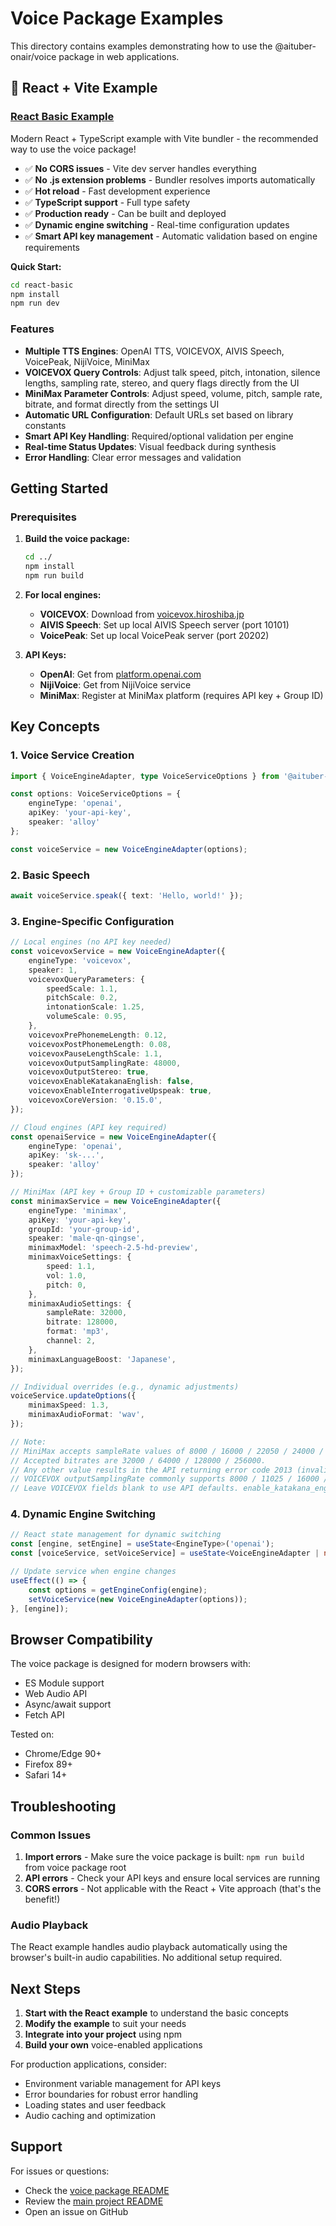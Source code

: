 # Voice Package Examples

This directory contains examples demonstrating how to use the @aituber-onair/voice package in web applications.

## 🚀 React + Vite Example

### [React Basic Example](./react-basic/)
Modern React + TypeScript example with Vite bundler - the recommended way to use the voice package!

- ✅ **No CORS issues** - Vite dev server handles everything
- ✅ **No .js extension problems** - Bundler resolves imports automatically
- ✅ **Hot reload** - Fast development experience
- ✅ **TypeScript support** - Full type safety
- ✅ **Production ready** - Can be built and deployed
- ✅ **Dynamic engine switching** - Real-time configuration updates
- ✅ **Smart API key management** - Automatic validation based on engine requirements

**Quick Start:**
```bash
cd react-basic
npm install
npm run dev
```

### Features

- **Multiple TTS Engines**: OpenAI TTS, VOICEVOX, AIVIS Speech, VoicePeak, NijiVoice, MiniMax
- **VOICEVOX Query Controls**: Adjust talk speed, pitch, intonation, silence lengths, sampling rate, stereo, and query flags directly from the UI
- **MiniMax Parameter Controls**: Adjust speed, volume, pitch, sample rate, bitrate, and format directly from the settings UI
- **Automatic URL Configuration**: Default URLs set based on library constants
- **Smart API Key Handling**: Required/optional validation per engine
- **Real-time Status Updates**: Visual feedback during synthesis
- **Error Handling**: Clear error messages and validation

## Getting Started

### Prerequisites

1. **Build the voice package:**
   ```bash
   cd ../
   npm install
   npm run build
   ```

2. **For local engines:**
   - **VOICEVOX**: Download from [voicevox.hiroshiba.jp](https://voicevox.hiroshiba.jp/)
   - **AIVIS Speech**: Set up local AIVIS Speech server (port 10101)
   - **VoicePeak**: Set up local VoicePeak server (port 20202)

3. **API Keys:**
   - **OpenAI**: Get from [platform.openai.com](https://platform.openai.com/)
   - **NijiVoice**: Get from NijiVoice service
   - **MiniMax**: Register at MiniMax platform (requires API key + Group ID)

## Key Concepts

### 1. Voice Service Creation
```typescript
import { VoiceEngineAdapter, type VoiceServiceOptions } from '@aituber-onair/voice';

const options: VoiceServiceOptions = {
    engineType: 'openai',
    apiKey: 'your-api-key',
    speaker: 'alloy'
};

const voiceService = new VoiceEngineAdapter(options);
```

### 2. Basic Speech
```typescript
await voiceService.speak({ text: 'Hello, world!' });
```

### 3. Engine-Specific Configuration
```typescript
// Local engines (no API key needed)
const voicevoxService = new VoiceEngineAdapter({
    engineType: 'voicevox',
    speaker: 1,
    voicevoxQueryParameters: {
        speedScale: 1.1,
        pitchScale: 0.2,
        intonationScale: 1.25,
        volumeScale: 0.95,
    },
    voicevoxPrePhonemeLength: 0.12,
    voicevoxPostPhonemeLength: 0.08,
    voicevoxPauseLengthScale: 1.1,
    voicevoxOutputSamplingRate: 48000,
    voicevoxOutputStereo: true,
    voicevoxEnableKatakanaEnglish: false,
    voicevoxEnableInterrogativeUpspeak: true,
    voicevoxCoreVersion: '0.15.0',
});

// Cloud engines (API key required)
const openaiService = new VoiceEngineAdapter({
    engineType: 'openai',
    apiKey: 'sk-...',
    speaker: 'alloy'
});

// MiniMax (API key + Group ID + customizable parameters)
const minimaxService = new VoiceEngineAdapter({
    engineType: 'minimax',
    apiKey: 'your-api-key',
    groupId: 'your-group-id',
    speaker: 'male-qn-qingse',
    minimaxModel: 'speech-2.5-hd-preview',
    minimaxVoiceSettings: {
        speed: 1.1,
        vol: 1.0,
        pitch: 0,
    },
    minimaxAudioSettings: {
        sampleRate: 32000,
        bitrate: 128000,
        format: 'mp3',
        channel: 2,
    },
    minimaxLanguageBoost: 'Japanese',
});

// Individual overrides (e.g., dynamic adjustments)
voiceService.updateOptions({
    minimaxSpeed: 1.3,
    minimaxAudioFormat: 'wav',
});

// Note:
// MiniMax accepts sampleRate values of 8000 / 16000 / 22050 / 24000 / 32000 / 44100 only.
// Accepted bitrates are 32000 / 64000 / 128000 / 256000.
// Any other value results in the API returning error code 2013 (invalid params).
// VOICEVOX outputSamplingRate commonly supports 8000 / 11025 / 16000 / 22050 / 24000 / 44100 / 48000 (Hz).
// Leave VOICEVOX fields blank to use API defaults. enable_katakana_english / enable_interrogative_upspeak default to true.
```

### 4. Dynamic Engine Switching
```typescript
// React state management for dynamic switching
const [engine, setEngine] = useState<EngineType>('openai');
const [voiceService, setVoiceService] = useState<VoiceEngineAdapter | null>(null);

// Update service when engine changes
useEffect(() => {
    const options = getEngineConfig(engine);
    setVoiceService(new VoiceEngineAdapter(options));
}, [engine]);
```

## Browser Compatibility

The voice package is designed for modern browsers with:
- ES Module support
- Web Audio API
- Async/await support
- Fetch API

Tested on:
- Chrome/Edge 90+
- Firefox 89+
- Safari 14+

## Troubleshooting

### Common Issues

1. **Import errors** - Make sure the voice package is built: `npm run build` from voice package root
2. **API errors** - Check your API keys and ensure local services are running
3. **CORS errors** - Not applicable with the React + Vite approach (that's the benefit!)

### Audio Playback

The React example handles audio playback automatically using the browser's built-in audio capabilities. No additional setup required.

## Next Steps

1. **Start with the React example** to understand the basic concepts
2. **Modify the example** to suit your needs
3. **Integrate into your project** using npm
4. **Build your own** voice-enabled applications

For production applications, consider:
- Environment variable management for API keys
- Error boundaries for robust error handling
- Loading states and user feedback
- Audio caching and optimization

## Support

For issues or questions:
- Check the [voice package README](../README.md)
- Review the [main project README](../../../README.md)
- Open an issue on GitHub
